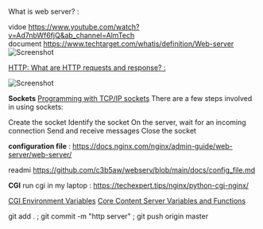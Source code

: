 What is web server? :

vidoe       https://www.youtube.com/watch?v=Ad7nbWf6fjQ&ab_channel=AlmTech                            
document    https://www.techtarget.com/whatis/definition/Web-server
![Screenshot](https://www.elegantthemes.com/blog/wp-content/uploads/2022/07/Featured-Image-3-1.jpg)

[HTTP: What are HTTP requests and response? :](https://www.cronj.com/blogwhat-are-http-requests-and-response/jFM6D7pdptSbA4zy)


![Screenshot](https://media.geeksforgeeks.org/wp-content/uploads/20220330131350/StatediagramforserverandclientmodelofSocketdrawio2-448x660.png)

**Sockets**
[Programming with TCP/IP sockets](https://www.geeksforgeeks.org/socket-programming-cc/)
There are a few steps involved in using sockets:

Create the socket
Identify the socket
On the server, wait for an incoming connection
Send and receive messages
Close the socket


**configuration file** : https://docs.nginx.com/nginx/admin-guide/web-server/web-server/

readmi https://github.com/c3b5aw/webserv/blob/main/docs/config_file.md


**CGI**
run cgi in my laptop : https://techexpert.tips/nginx/python-cgi-nginx/

[ CGI Environment Variables](https://www6.uniovi.es/~antonio/ncsa_httpd/cgi/env.html)
[Core Content Server Variables and Functions](https://docs.oracle.com/cd/E21043_01/doc.1111/e10726/toc.htm)

git add . ; git commit -m "http server" ; git push origin master 
